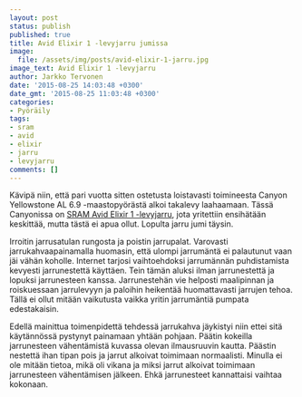 ```yaml
---
layout: post
status: publish
published: true
title: Avid Elixir 1 -levyjarru jumissa
image:
  file: /assets/img/posts/avid-elixir-1-jarru.jpg
image_text: Avid Elixir 1 -levyjarru
author: Jarkko Tervonen
date: '2015-08-25 14:03:48 +0300'
date_gmt: '2015-08-25 11:03:48 +0300'
categories:
- Pyöräily
tags:
- sram
- avid
- elixir
- jarru
- levyjarru
comments: []
---
```

Kävipä niin, että pari vuotta sitten ostetusta loistavasti toimineesta Canyon Yellowstone AL 6.9 -maastopyörästä alkoi takalevy laahaamaan. Tässä Canyonissa on [SRAM Avid Elixir 1 -levyjarru](https://www.sram.com/avid/products/elixir-1-hydraulic-disc-brake), jota yritettiin ensihätään keskittää, mutta tästä ei apua ollut. Lopulta jarru jumi täysin.

Irroitin jarrusatulan rungosta ja poistin jarrupalat. Varovasti jarrukahvaapainamalla huomasin, että ulompi jarrumäntä ei palautunut vaan jäi vähän koholle. Internet tarjosi vaihtoehdoksi jarrumännän puhdistamista kevyesti jarrunestettä käyttäen. Tein tämän aluksi ilman jarrunestettä ja lopuksi jarrunesteen kanssa. Jarrunestehän vie helposti maalipinnan ja roiskuessaan jarrulevyyn ja paloihin heikentää huomattavasti jarrujen tehoa. Tällä ei ollut mitään vaikutusta vaikka yritin jarrumäntiä pumpata edestakaisin.

Edellä mainittua toimenpidettä tehdessä jarrukahva jäykistyi niin ettei sitä käytännössä pystynyt painamaan yhtään pohjaan. Päätin kokeilla jarrunesteen vähentämistä kuvassa olevan ilmausruuvin kautta. Päästin nestettä ihan tipan pois ja jarrut alkoivat toimimaan normaalisti. Minulla ei ole mitään tietoa, mikä oli vikana ja miksi jarrut alkoivat toimimaan jarrunesteen vähentämisen jälkeen. Ehkä jarrunesteet kannattaisi vaihtaa kokonaan.
